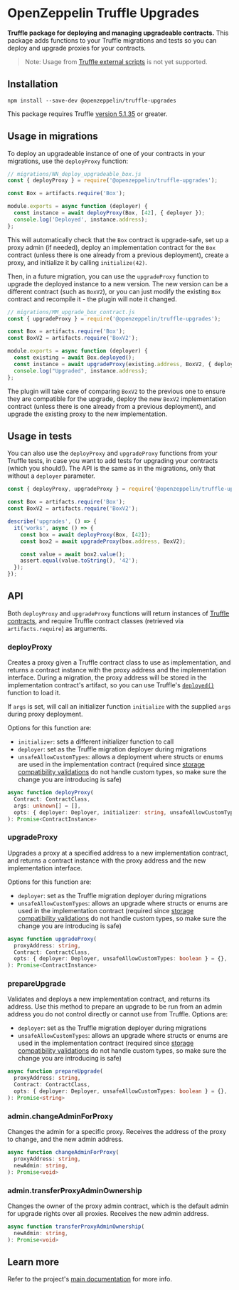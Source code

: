 # OpenZeppelin Truffle Upgrades

**Truffle package for deploying and managing upgradeable contracts.** This package adds functions to your Truffle migrations and tests so you can deploy and upgrade proxies for your contracts.

> Note: Usage from [Truffle external scripts](https://www.trufflesuite.com/docs/truffle/getting-started/writing-external-scripts) is not yet supported.

## Installation

```
npm install --save-dev @openzeppelin/truffle-upgrades
```

This package requires Truffle [version 5.1.35](https://github.com/trufflesuite/truffle/releases/tag/v5.1.35) or greater.

## Usage in migrations

To deploy an upgradeable instance of one of your contracts in your migrations, use the `deployProxy` function:

```js
// migrations/NN_deploy_upgradeable_box.js
const { deployProxy } = require('@openzeppelin/truffle-upgrades');

const Box = artifacts.require('Box');

module.exports = async function (deployer) {
  const instance = await deployProxy(Box, [42], { deployer });
  console.log('Deployed', instance.address);
};
```

This will automatically check that the `Box` contract is upgrade-safe, set up a proxy admin (if needed), deploy an implementation contract for the `Box` contract (unless there is one already from a previous deployment), create a proxy, and initialize it by calling `initialize(42)`.

Then, in a future migration, you can use the `upgradeProxy` function to upgrade the deployed instance to a new version. The new version can be a different contract (such as `BoxV2`), or you can just modify the existing `Box` contract and recompile it - the plugin will note it changed.

```js
// migrations/MM_upgrade_box_contract.js
const { upgradeProxy } = require('@openzeppelin/truffle-upgrades');

const Box = artifacts.require('Box');
const BoxV2 = artifacts.require('BoxV2');

module.exports = async function (deployer) {
  const existing = await Box.deployed();
  const instance = await upgradeProxy(existing.address, BoxV2, { deployer });
  console.log("Upgraded", instance.address);
};
```

The plugin will take care of comparing `BoxV2` to the previous one to ensure they are compatible for the upgrade, deploy the new `BoxV2` implementation contract (unless there is one already from a previous deployment), and upgrade the existing proxy to the new implementation.

## Usage in tests

You can also use the `deployProxy` and `upgradeProxy` functions from your Truffle tests, in case you want to add tests for upgrading your contracts (which you should!). The API is the same as in the migrations, only that without a `deployer` parameter.

```js
const { deployProxy, upgradeProxy } = require('@openzeppelin/truffle-upgrades');

const Box = artifacts.require('Box');
const BoxV2 = artifacts.require('BoxV2');

describe('upgrades', () => {
  it('works', async () => {
    const box = await deployProxy(Box, [42]);
    const box2 = await upgradeProxy(box.address, BoxV2);

    const value = await box2.value();
    assert.equal(value.toString(), '42');
  });
});
```

## API

Both `deployProxy` and `upgradeProxy` functions will return instances of [Truffle contracts](https://www.trufflesuite.com/docs/truffle/reference/contract-abstractions), and require Truffle contract classes (retrieved via `artifacts.require`) as arguments.

### deployProxy

Creates a proxy given a Truffle contract class to use as implementation, and returns a contract instance with the proxy address and the implementation interface. During a migration, the proxy address will be stored in the implementation contract's artifact, so you can use Truffle's [`deployed()`](https://www.trufflesuite.com/docs/truffle/reference/contract-abstractions#-code-mycontract-deployed-code-) function to load it.

If `args` is set, will call an initializer function `initialize` with the supplied `args` during proxy deployment. 

Options for this function are:
- `initializer`: sets a different initializer function to call
- `deployer`: set as the Truffle migration deployer during migrations
- `unsafeAllowCustomTypes`: allows a deployment where structs or enums are used in the implementation contract (required since [storage compatibility validations]((../../README.md#what-does-it-mean-for-an-implementation-to-be-compatible)) do not handle custom types, so make sure the change you are introducing is safe)


```ts
async function deployProxy(
  Contract: ContractClass,
  args: unknown[] = [],
  opts: { deployer: Deployer, initializer: string, unsafeAllowCustomTypes: boolean } = {},
): Promise<ContractInstance>
```

### upgradeProxy

Upgrades a proxy at a specified address to a new implementation contract, and returns a contract instance with the proxy address and the new implementation interface. 

Options for this function are:
- `deployer`: set as the Truffle migration deployer during migrations
- `unsafeAllowCustomTypes`: allows an upgrade where structs or enums are used in the implementation contract (required since [storage compatibility validations]((../../README.md#what-does-it-mean-for-an-implementation-to-be-compatible)) do not handle custom types, so make sure the change you are introducing is safe)

```ts
async function upgradeProxy(
  proxyAddress: string,
  Contract: ContractClass,
  opts: { deployer: Deployer, unsafeAllowCustomTypes: boolean } = {},
): Promise<ContractInstance>
```

### prepareUpgrade

Validates and deploys a new implementation contract, and returns its address. Use this method to prepare an upgrade to be run from an admin address you do not control directly or cannot use from Truffle. Options are:
- `deployer`: set as the Truffle migration deployer during migrations
- `unsafeAllowCustomTypes`: allows an upgrade where structs or enums are used in the implementation contract (required since [storage compatibility validations]((../../README.md#what-does-it-mean-for-an-implementation-to-be-compatible)) do not handle custom types, so make sure the change you are introducing is safe)

```ts
async function prepareUpgrade(
  proxyAddress: string,
  Contract: ContractClass,
  opts: { deployer: Deployer, unsafeAllowCustomTypes: boolean } = {},
): Promise<string>
```

### admin.changeAdminForProxy

Changes the admin for a specific proxy. Receives the address of the proxy to change, and the new admin address.

```ts
async function changeAdminForProxy(
  proxyAddress: string,
  newAdmin: string,
): Promise<void>
```

### admin.transferProxyAdminOwnership

Changes the owner of the proxy admin contract, which is the default admin for upgrade rights over all proxies. Receives the new admin address.

```ts
async function transferProxyAdminOwnership(
  newAdmin: string,
): Promise<void>
```

## Learn more

Refer to the project's [main documentation](../../README.md) for more info.
